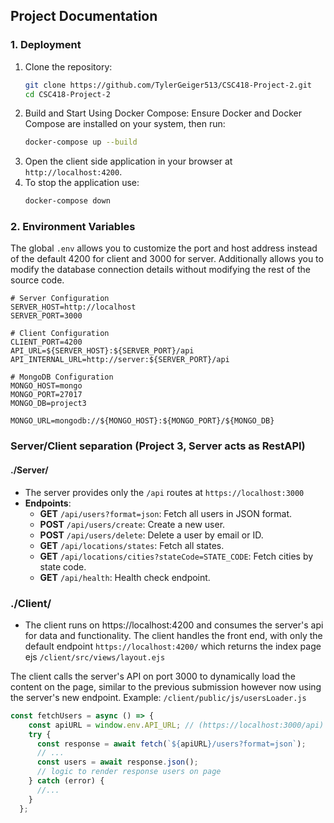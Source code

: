 ## Project Documentation

### 1. Deployment
1. Clone the repository:
   ```bash
   git clone https://github.com/TylerGeiger513/CSC418-Project-2.git
   cd CSC418-Project-2
   ```
2. Build and Start Using Docker Compose: Ensure Docker and Docker Compose are installed on your system, then run:
   ```bash
   docker-compose up --build
   ```   
3. Open the client side application in your browser at `http://localhost:4200`.
4. To stop the application use:
   ```bash
   docker-compose down
   ```

### 2. Environment Variables
The global `.env` allows you to customize the port and host address instead of the default 4200 for client and 3000 for server. Additionally allows you to modify the database connection details without modifying the rest of the source code. 
```.env
# Server Configuration
SERVER_HOST=http://localhost
SERVER_PORT=3000

# Client Configuration
CLIENT_PORT=4200
API_URL=${SERVER_HOST}:${SERVER_PORT}/api
API_INTERNAL_URL=http://server:${SERVER_PORT}/api

# MongoDB Configuration
MONGO_HOST=mongo
MONGO_PORT=27017
MONGO_DB=project3

MONGO_URL=mongodb://${MONGO_HOST}:${MONGO_PORT}/${MONGO_DB}
```
### Server/Client separation (Project 3, Server acts as RestAPI)

#### ./Server/

- The server provides only the `/api` routes at `https://localhost:3000`
- **Endpoints**:
  - **GET** `/api/users?format=json`: Fetch all users in JSON format.
  - **POST** `/api/users/create`: Create a new user.
  - **POST** `/api/users/delete`: Delete a user by email or ID.
  - **GET** `/api/locations/states`: Fetch all states.
  - **GET** `/api/locations/cities?stateCode=STATE_CODE`: Fetch cities by state code.
  - **GET** `/api/health`: Health check endpoint.

### ./Client/

- The client runs on https://localhost:4200 and consumes the server's api for data and functionality. 
The client handles the front end, with only the default endpoint `https://localhost:4200/` which returns the index page ejs `/client/src/views/layout.ejs` 

The client calls the server's API on port 3000 to dynamically load the content on the page, similar to the previous submission however now using the server's new endpoint. 
Example: `/client/public/js/usersLoader.js`
```js
const fetchUsers = async () => {
    const apiURL = window.env.API_URL; // (https://localhost:3000/api)
    try {
      const response = await fetch(`${apiURL}/users?format=json`);
      // ...
      const users = await response.json();
      // logic to render response users on page
    } catch (error) {
      //...
    }
  };
  ```

